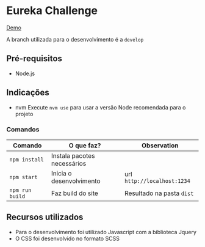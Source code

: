 # Eureka Challenge

[Demo](https://pedrohenrickcs.github.io/eureka)

A branch utilizada para o desenvolvimento é a `develop`

## Pré-requisitos

- Node.js

## Indicações

- nvm
  Execute `nvm use` para usar a versão Node recomendada para o projeto

### Comandos

| Comando         | O que faz?                   | Observation                 |
| -------------   | -------------                | -----                       |
| `npm install`   | Instala pacotes necessários	 |                             |
| `npm start`     | Inicia o desenvolvimento     | url `http://localhost:1234` |
| `npm run build` | Faz build do site            | Resultado na pasta `dist`   |

## Recursos utilizados

- Para o desenvolvimento foi utilizado Javascript com a biblioteca Jquery
- O CSS foi desenvolvido no formato SCSS
